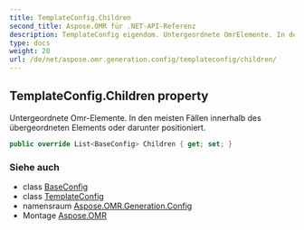 ```yaml
---
title: TemplateConfig.Children
second_title: Aspose.OMR für .NET-API-Referenz
description: TemplateConfig eigendom. Untergeordnete OmrElemente. In den meisten Fällen innerhalb des übergeordneten Elements oder darunter positioniert.
type: docs
weight: 20
url: /de/net/aspose.omr.generation.config/templateconfig/children/
---
```

## TemplateConfig.Children property

Untergeordnete Omr-Elemente. In den meisten Fällen innerhalb des übergeordneten Elements oder darunter positioniert.

```csharp
public override List<BaseConfig> Children { get; set; }
```

### Siehe auch

* class [BaseConfig](../../baseconfig/)
* class [TemplateConfig](../)
* namensraum [Aspose.OMR.Generation.Config](../../templateconfig/)
* Montage [Aspose.OMR](../../../)


